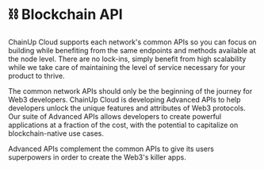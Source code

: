 # ⛓ Blockchain API

ChainUp Cloud supports each network's common APIs so you can focus on building while benefiting from the same endpoints and methods available at the node level. There are no lock-ins, simply benefit from high scalability while we take care of maintaining the level of service necessary for your product to thrive.

The common network APIs should only be the beginning of the journey for Web3 developers. ChainUp Cloud is developing Advanced APIs to help developers unlock the unique features and attributes of Web3 protocols. Our suite of Advanced APIs allows developers to create powerful applications at a fraction of the cost, with the potential to capitalize on blockchain-native use cases.

Advanced APIs complement the common APIs to give its users superpowers in order to create the Web3's killer apps.
